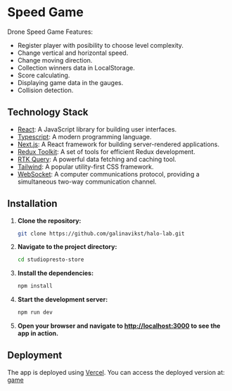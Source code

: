 # Speed Game
Drone Speed Game Features:
  - Register player with posibility to choose level complexity.
  - Change vertical and horizontal speed.
  - Change moving direction.
  - Collection winners data in LocalStorage.
  - Score calculating.
  - Displaying game data in the gauges.
  - Collision detection.


## Technology Stack

- [React](https://reactjs.org/): A JavaScript library for building user interfaces.
- [Typescript](https://www.typescriptlang.org/): A modern programming language.
- [Next.js](https://nextjs.org/): A React framework for building server-rendered applications.
- [Redux Toolkit](https://redux-toolkit.js.org/): A set of tools for efficient Redux development.
- [RTK Query](https://redux-toolkit.js.org/rtk-query/overview): A powerful data fetching and caching tool.
- [Tailwind](https://tailwindcss.com/): A popular utility-first CSS framework.
- [WebSocket](https://developer.mozilla.org/en-US/docs/Web/API/WebSocket): A computer communications protocol, providing a simultaneous two-way communication channel.

## Installation

1. **Clone the repository:**

    ```bash
    git clone https://github.com/galinavikst/halo-lab.git
    ```

2. **Navigate to the project directory:**

    ```bash
    cd studiopresto-store
    ```

3. **Install the dependencies:**

    ```bash
    npm install
    ```

4. **Start the development server:**

    ```bash
    npm run dev
    ```

5. **Open your browser and navigate to [http://localhost:3000](http://localhost:3000) to see the app in action.**

## Deployment

The app is deployed using [Vercel](https://vercel.com/). You can access the deployed version at: [game](https://halo-lab-sandy.vercel.app/)
